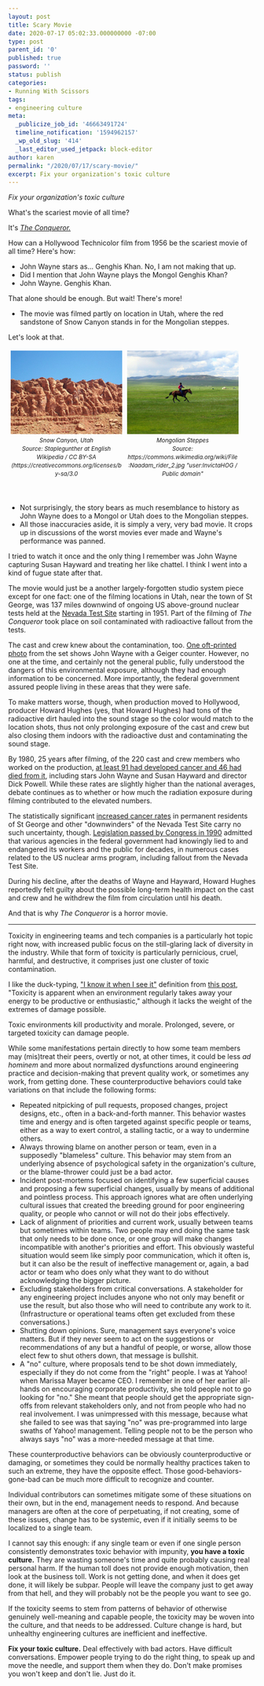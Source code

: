 ```yaml
---
layout: post
title: Scary Movie
date: 2020-07-17 05:02:33.000000000 -07:00
type: post
parent_id: '0'
published: true
password: ''
status: publish
categories:
- Running With Scissors
tags:
- engineering culture
meta:
  _publicize_job_id: '46663491724'
  timeline_notification: '1594962157'
  _wp_old_slug: '414'
  _last_editor_used_jetpack: block-editor
author: karen
permalink: "/2020/07/17/scary-movie/"
excerpt: Fix your organization's toxic culture
---
```


_Fix your organization's toxic culture_

What's the scariest movie of all time?

It's _[The Conqueror.](https://www.imdb.com/title/tt0049092/)_

How can a Hollywood Technicolor film from 1956 be the scariest movie of all time? Here's how:

* John Wayne stars as... Genghis Khan. No, I am not making that up.
* Did I mention that John Wayne plays the Mongol Genghis Khan?
* John Wayne. Genghis Khan.

That alone should be enough. But wait! There's more!

* The movie was filmed partly on location in Utah, where the red sandstone of Snow Canyon stands in for the Mongolian steppes. 

Let's look at that.

<style>
.piccol {
  float: left;
  width: 45%;
  padding: 5px;
}

/* Clear floats after image containers */
.picrow::after {
  content: "";
  clear: both;
  display: table;
}
</style>

<div class="picrow">
<div class="piccol">
<img src="/assets/images/2020/07/512px-Snow_Canyon_4.JPG" alt="Photo of a red rock formations">
<br>
<center>
<i><small>Snow Canyon, Utah</small></i><br>
<i><small>Source: Staplegunther at English Wikipedia / CC BY-SA (https://creativecommons.org/licenses/by-sa/3.0</small></i>
</center>
</div>
<div class="piccol">
<img src="/assets/images/2020/07/512px-Naadam_rider_2.jpg" alt="Picture of a horse rider in a green field">
<br>
<center>
<i><small>Mongolian Steppes</small></i><br>
<i><small>Source: https://commons.wikimedia.org/wiki/File:Naadam_rider_2.jpg "user:InvictaHOG / Public domain"</small></i>
</center>
<br>
</div>
</div>
<br>

* Not surprisingly, the story bears as much resemblance to history as John Wayne does to a Mongol or Utah does to the Mongolian steppes.
* All those inaccuracies aside, it is simply a very, very bad movie. It crops up in discussions of the worst movies ever made and Wayne's performance was panned.

I tried to watch it once and the only thing I remember was John Wayne capturing Susan Hayward and treating her like chattel. I think I went into a kind of fugue state after that.

The movie would just be a another largely-forgotten studio system piece except for one fact: one of the filming locations in Utah, near the town of St George, was 137 miles downwind of ongoing US above-ground nuclear tests held at the [Nevada Test Site](https://en.wikipedia.org/wiki/Nevada_Test_Site) starting in 1951. Part of the filming of _The Conqueror_ took place on soil contaminated with radioactive fallout from the tests.

The cast and crew knew about the contamination, too. [One oft-printed photo](https://www.theguardian.com/film/2015/jun/06/downwinders-nuclear-fallout-hollywood-john-wayne) from the set shows John Wayne with a Geiger counter. However, no one at the time, and certainly not the general public, fully understood the dangers of this environmental exposure, although they had enough information to be concerned. More importantly, the federal government assured people living in these areas that they were safe.

To make matters worse, though, when production moved to Hollywood, producer Howard Hughes (yes, that Howard Hughes) had tons of the radioactive dirt hauled into the sound stage so the color would match to the location shots, thus not only prolonging exposure of the cast and crew but also closing them indoors with the radioactive dust and contaminating the sound stage.

By 1980, 25 years after filming, of the 220 cast and crew members who worked on the production, [at least 91 had developed cancer and 46 had died from it](https://people.com/archive/the-children-of-john-wayne-susan-hayward-and-dick-powell-fear-that-fallout-killed-their-parents-vol-14-no-19/), including stars John Wayne and Susan Hayward and director Dick Powell. While these rates are slightly higher than the national averages, debate continues as to whether or how much the radiation exposure during filming contributed to the elevated numbers.

The statistically significant [increased cancer rates](https://en.wikipedia.org/wiki/Nevada_Test_Site#Cancer_and_test_site) in permanent residents of St George and other "downwinders" of the Nevada Test Site carry no such uncertainty, though. [Legislation passed by Congress in 1990](https://www.nytimes.com/1990/10/16/us/us-fund-set-up-to-pay-civilians-injured-by-atomic-arms-program.html?unlocked_article_code=AAAAAAAAAAAAAAAACEIPuonUkd_Uq4hlSFUaBSbIRp86tViImP7DhacxmjrjNG2JTnNaxvVQCIme-kPMbKx4Ito13SmBSdMEOq5qTeB1y-5UekV3ThLtuoGDl44MJmM1tYe3FCsQ7q76YIoZo3Xsf3Xrb6B23qG-tBaLd2e6X_DZhSAgOAoxoZd6cV-gimgCx6eTDrF134R-26wgUshwQCwSJ3Xf54meAB19PdiCbxrc4xBnGL0KHGGOwqPPru4IYw5QClvZTX1g4Wha6dtUPdgfOKaXPAd3MYOlwu1XUjo0Wd_vU54hRIHUlqFot6rMqXGOyMmwxPYxHMZEreZd4_sZLIrV-PI-5VHGgdE) admitted that various agencies in the federal government had knowingly lied to and endangered its workers and the public for decades, in numerous cases related to the US nuclear arms program, including fallout from the Nevada Test Site.

During his decline, after the deaths of Wayne and Hayward, Howard Hughes reportedly felt guilty about the possible long-term health impact on the cast and crew and he withdrew the film from circulation until his death.

And that is why _The Conqueror_ is a horror movie.

* * *

Toxicity in engineering teams and tech companies is a particularly hot topic right now, with increased public focus on the still-glaring lack of diversity in the industry. While that form of toxicity is particularly pernicious, cruel, harmful, and destructive, it comprises just one cluster of toxic contamination.

I like the duck-typing, ["I know it when I see it"](https://en.wikipedia.org/wiki/I_know_it_when_I_see_it) definition from [this post](https://medium.com/@jasmineyctsai/stopping-toxicity-in-your-engineering-culture-f275753029da), "Toxicity is apparent when an environment regularly takes away your energy to be productive or enthusiastic," although it lacks the weight of the extremes of damage possible.

Toxic environments kill productivity and morale. Prolonged, severe, or targeted toxicity can damage people.

While some manifestations pertain directly to how some team members may (mis)treat their peers, overtly or not, at other times, it could be less _ad hominem_ and more about normalized dysfunctions around engineering practice and decision-making that prevent quality work, or sometimes any work, from getting done. These counterproductive behaviors could take variations on that include the following forms:

* Repeated nitpicking of pull requests, proposed changes, project designs, etc., often in a back-and-forth manner. This behavior wastes time and energy and is often targeted against specific people or teams, either as a way to exert control, a stalling tactic, or a way to undermine others.
* Always throwing blame on another person or team, even in a supposedly "blameless" culture. This behavior may stem from an underlying absence of psychological safety in the organization's culture, or the blame-thrower could just be a bad actor.
* Incident post-mortems focused on identifying a few superficial causes and proposing a few superficial changes, usually by means of additional and pointless process. This approach ignores what are often underlying cultural issues that created the breeding ground for poor engineering quality, or people who cannot or will not do their jobs effectively.
* Lack of alignment of priorities and current work, usually between teams but sometimes within teams. Two people may end doing the same task that only needs to be done once, or one group will make changes incompatible with another's priorities and effort. This obviously wasteful situation would seem like simply poor communication, which it often is, but it can also be the result of ineffective management or, again, a bad actor or team who does only what they want to do without acknowledging the bigger picture.
* Excluding stakeholders from critical conversations. A stakeholder for any engineering project includes anyone who not only may benefit or use the result, but also those who will need to contribute any work to it. (Infrastructure or operational teams often get excluded from these conversations.)
* Shutting down opinions. Sure, management says everyone's voice matters. But if they never seem to act on the suggestions or recommendations of any but a handful of people, or worse, allow those elect few to shut others down, that message is bullshit.
* A "no" culture, where proposals tend to be shot down immediately, especially if they do not come from the "right" people. I was at Yahoo! when Marissa Mayer became CEO. I remember in one of her earlier all-hands on encouraging corporate productivity, she told people not to go looking for "no." She meant that people should get the appropriate sign-offs from relevant stakeholders only, and not from people who had no real involvement. I was unimpressed with this message, because what she failed to see was that saying "no" was pre-programmed into large swaths of Yahoo! management. Telling people not to be the person who always says "no" was a more-needed message at that time.

These counterproductive behaviors can be obviously counterproductive or damaging, or sometimes they could be normally healthy practices taken to such an extreme, they have the opposite effect. Those good-behaviors-gone-bad can be much more difficult to recognize and counter.

Individual contributors can sometimes mitigate some of these situations on their own, but in the end, management needs to respond. And because managers are often at the core of perpetuating, if not creating, some of these issues, change has to be systemic, even if it initially seems to be localized to a single team.

I cannot say this enough: if any single team or even if one single person consistently demonstrates toxic behavior with impunity, **you have a toxic culture.** They are wasting someone's time and quite probably causing real personal harm. If the human toll does not provide enough motivation, then look at the business toll. Work is not getting done, and when it does get done, it will likely be subpar. People will leave the company just to get away from that hell, and they will probably not be the people you want to see go.

If the toxicity seems to stem from patterns of behavior of otherwise genuinely well-meaning and capable people, the toxicity may be woven into the culture, and that needs to be addressed. Culture change is hard, but unhealthy engineering cultures are inefficient and ineffective.

**Fix your toxic culture.** Deal effectively with bad actors. Have difficult conversations. Empower people trying to do the right thing, to speak up and move the needle, and support them when they do. Don't make promises you won't keep and don't lie. Just do it.



